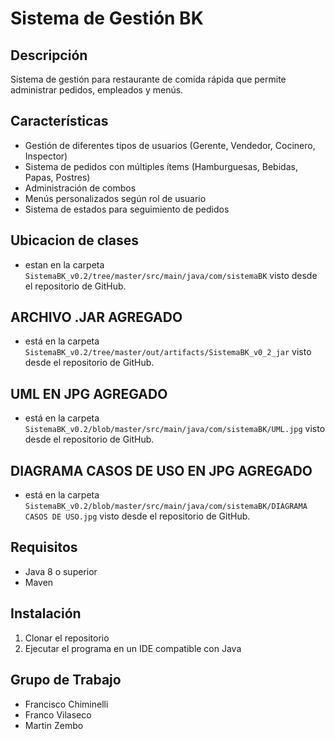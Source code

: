 # Sistema de Gestión BK

## Descripción
Sistema de gestión para restaurante de comida rápida que permite administrar pedidos, empleados y menús.

## Características
- Gestión de diferentes tipos de usuarios (Gerente, Vendedor, Cocinero, Inspector)
- Sistema de pedidos con múltiples ítems (Hamburguesas, Bebidas, Papas, Postres)
- Administración de combos
- Menús personalizados según rol de usuario
- Sistema de estados para seguimiento de pedidos

## Ubicacion de clases
- estan en la carpeta `SistemaBK_v0.2/tree/master/src/main/java/com/sistemaBK` visto desde el repositorio de GitHub.

## ARCHIVO .JAR AGREGADO
- está en la carpeta `SistemaBK_v0.2/tree/master/out/artifacts/SistemaBK_v0_2_jar` visto desde el repositorio de GitHub.

## UML EN JPG AGREGADO
- está en la carpeta `SistemaBK_v0.2/blob/master/src/main/java/com/sistemaBK/UML.jpg` visto desde el repositorio de GitHub.

## DIAGRAMA CASOS DE USO EN JPG AGREGADO
- está en la carpeta `SistemaBK_v0.2/blob/master/src/main/java/com/sistemaBK/DIAGRAMA CASOS DE USO.jpg` visto desde el repositorio de GitHub.

## Requisitos
- Java 8 o superior
- Maven

## Instalación
1. Clonar el repositorio
2. Ejecutar el programa en un IDE compatible con Java

## Grupo de Trabajo
- Francisco Chiminelli
- Franco Vilaseco
- Martin Zembo
